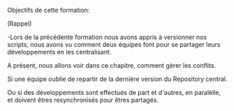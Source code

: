 
Objectifs de cette formation:

(Rappel)

-Lors de la précédente formation 
nous avons appris à versionner nos scripts,
nous avons vu comment deux équipes font pour se partager leurs développements en les centralisant.


A présent, nous allons voir dans ce chapitre, comment gèrer les conflits. 

Si une équipe oublie de repartir de la dernière version du Repository central.

Ou si des développements sont effectués de part et d'autres, en paralèlle, et doivent êtres resynchronisés pour êtres partagés.

